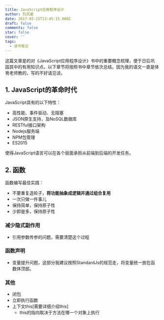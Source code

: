 ```yaml
---
title: JavaScript应用程序设计
author: 烈风裘
date: 2017-05-25T13:45:15.000Z
draft: false
comments: false
star: false
cover: ''
tags: 
  - 读书笔记
---
```



这篇文章是的对《JavaScript应用程序设计》书中的重要概念梳理，便于日后巩固其中的有用知识点。以下章节将按照书中章节依次总结。因为我的语文一直是体育老师教的，写的不好请见谅。

## 1. JavaScript的革命时代

JavaScript具有的以下特性：

- 高性能、事件驱动、无阻塞
- JSON原生支持，及NoSQL数据库
- RESTful接口架构
- Nodejs服务端
- NPM包管理
- ES2015

使得JavaScript语言可以在各个层面承担从前端到后端的开发任务。

## 2. 函数

函数编写最佳实践：

- 不要重复造轮子，**将功能抽象成逻辑并通过组合复用**
- 一次只做一件事儿
- 保持简单，保持原子性
- 少即是多，保持原子性

### 减少隐式副作用

- 引用参数传参的问题，需要清楚这个过程

### 函数声明

- 变量提升问题，这部分我建议按照StandardJs的规范走，将变量统一放在函数体顶部。

### 其他

- 闭包
- 立即执行函数
- 上下文this[需要详细介绍this]
  * this的指向取决于方法在哪一个对象上执行


